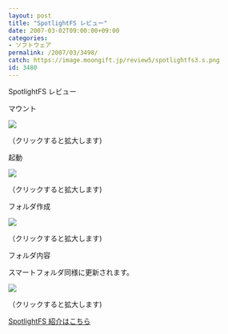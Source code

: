 ```yaml
---
layout: post
title: "SpotlightFS レビュー"
date: 2007-03-02T09:00:00+09:00
categories:
- ソフトウェア
permalink: /2007/03/3498/
catch: https://image.moongift.jp/review5/spotlightfs3.s.png
id: 3480
---
```

SpotlightFS レビュー  
<!--more-->

マウント

  

[![](https://image.moongift.jp/review5/spotlightfs1.s.png)](https://image.moongift.jp/review5/spotlightfs1.png)  
  
（クリックすると拡大します)

  

起動

  

[![](https://image.moongift.jp/review5/spotlightfs2.s.png)](https://image.moongift.jp/review5/spotlightfs2.png)  
  
（クリックすると拡大します)

  

フォルダ作成

  

[![](https://image.moongift.jp/review5/spotlightfs3.s.png)](https://image.moongift.jp/review5/spotlightfs3.png)  
  
（クリックすると拡大します)

  

フォルダ内容

  

スマートフォルダ同様に更新されます。

  

[![](https://image.moongift.jp/review5/spotlightfs4.s.png)](https://image.moongift.jp/review5/spotlightfs4.png)  
  
（クリックすると拡大します)

  

[SpotlightFS 紹介はこちら](http://oss.moongift.jp/intro/i-3497.html)

